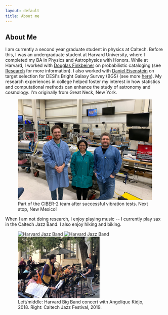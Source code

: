 ```yaml
---
layout: default
title: About me
---
```

<div class="text-left">
<h2 class="post-title">About Me</h2>
<p>
I am currently a second year graduate student in physics at Caltech. Before this, I was an undergraduate student at Harvard University, where I completed my BA in Physics and Astrophysics with Honors. While at Harvard, I worked with <a href="https://faun.rc.fas.harvard.edu/nebel/dfink//">Douglas Finkbeiner</a> on probabilistic cataloging (see <a href="https://richardfeder.github.io/research">Research</a> for more information). I also worked with <a href="https://scholar.harvard.edu/deisenstein/home">Daniel Eisenstein</a> on target selection for DESI's Bright Galaxy Survey (BGS) (see more <a href="https://www.desi.lbl.gov/the-desi-survey/">here</a>). My research experiences in college helped foster my interest in how statistics and computational methods can enhance the study of astronomy and cosmology. I'm originally from Great Neck, New York.  
</p>
  
<div class="text-center">
<p align="center">
  <figure>
  <img src="/img/wallops_postvibe.jpeg" width="500" alt="Wallops post vibe" />
   <figcaption>
      Part of the CIBER-2 team after successful vibration tests. Next stop, New Mexico!
    </figcaption>
  </figure>
</p>
</div>  
  
 
<p>
  When I am not doing research, I enjoy playing music -- I currently play sax in the Caltech Jazz Band. I also enjoy hiking and biking.
 </p>
</div>
<div class="text-center">
<p align="center">
  <figure>
  <img src="/img/band_photo.JPG" width="290" alt="Harvard Jazz Band" />
  <img src="/img/angelique_kidjo_concert.JPG" width="290" alt="Harvard Jazz Band" />
   <img src='/img/caltech_jazz.jpg' width="258" alt="Playing at the Caltech Jazz Festival" />


   <figcaption>
      Left/middle: Harvard Big Band concert with Angelique Kidjo, 2018. Right: Caltech Jazz Festival, 2019.
    </figcaption>
  </figure>
</p>
</div>
